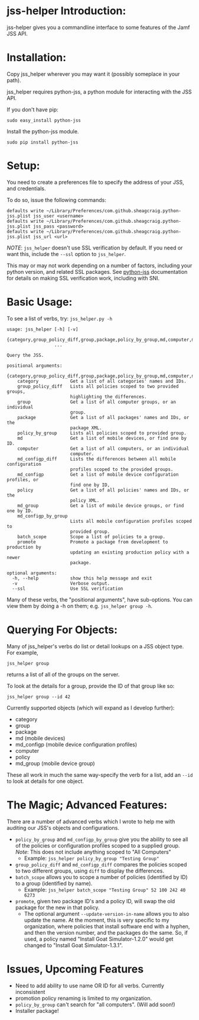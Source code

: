 jss-helper Introduction:
=================

jss-helper gives you a commandline interface to some features of the Jamf JSS API.

Installation:
=================

Copy jss_helper wherever you may want it (possibly someplace in your path).

jss_helper requires python-jss, a python module for interacting with the JSS API.

If you don't have pip:
```
sudo easy_install python-jss
```
Install the python-jss module.

```
sudo pip install python-jss
```

Setup:
=================

You need to create a preferences file to specify the address of your JSS, and credentials.

To do so, issue the following commands:
```
defaults write ~/Library/Preferences/com.github.sheagcraig.python-jss.plist jss_user <username>
defaults write ~/Library/Preferences/com.github.sheagcraig.python-jss.plist jss_pass <password>
defaults write ~/Library/Preferences/com.github.sheagcraig.python-jss.plist jss_url <url>
```

_NOTE_: ```jss_helper``` doesn't use SSL verification by default. If you need or want this, include the ```--ssl``` option to ```jss_helper```.

This may or may not work depending on a number of factors, including your python version, and related SSL packages. See [python-jss](https://www.github.com/sheagcraig/python-jss) documentation for details on making SSL verification work, including with SNI.

Basic Usage:
=================

To see a list of verbs, try: ```jss_helper.py -h```
```
usage: jss_helper [-h] [-v]
                  {category,group_policy_diff,group,package,policy_by_group,md,computer,md_configp_diff,md_configp,policy,md_group,md_configp_by_group,batch_scope,promote}
                  ...

Query the JSS.

positional arguments:
  {category,group_policy_diff,group,package,policy_by_group,md,computer,md_configp_diff,md_configp,policy,md_group,md_configp_by_group,batch_scope,promote}
    category            Get a list of all categories' names and IDs.
    group_policy_diff   Lists all policies scoped to two provided groups,
                        highlighting the differences.
    group               Get a list of all computer groups, or an individual
                        group.
    package             Get a list of all packages' names and IDs, or the
                        package XML.
    policy_by_group     Lists all policies scoped to provided group.
    md                  Get a list of mobile devices, or find one by ID.
    computer            Get a list of all computers, or an individual
                        computer.
    md_configp_diff     Lists the differences between all mobile configuration
                        profiles scoped to the provided groups.
    md_configp          Get a list of mobile device configuration profiles, or
                        find one by ID,
    policy              Get a list of all policies' names and IDs, or the
                        policy XML.
    md_group            Get a list of mobile device groups, or find one by ID.
    md_configp_by_group
                        Lists all mobile configuration profiles scoped to
                        provided group.
    batch_scope         Scope a list of policies to a group.
    promote             Promote a package from development to production by
                        updating an existing production policy with a newer
                        package.

optional arguments:
  -h, --help            show this help message and exit
  -v                    Verbose output.
  --ssl                 Use SSL verification
```

Many of these verbs, the "positional arguments", have sub-options. You can view them by doing a -h on them; e.g. ```jss_helper group -h```.

Querying For Objects:
=================

Many of jss_helper's verbs do list or detail lookups on a JSS object type. For example,
```
jss_helper group
```
returns a list of all of the groups on the server.

To look at the details for a group, provide the ID of that group like so:
```
jss_helper group --id 42
```
Currently supported objects (which will expand as I develop further):
  - category
  - group
  - package
  - md (mobile devices)
  - md_configp (mobile device configuration profiles)
  - computer
  - policy
  - md_group (mobile device group)

  These all work in much the same way-specify the verb for a list, add an ```--id``` to look at details for one object.


The Magic; Advanced Features:
=================

There are a number of advanced verbs which I wrote to help me with auditing our JSS's objects and configurations.

  - ```policy_by_group``` and ```md_configp_by_group``` give you the ability to see all of the policies or configuration profiles scoped to a supplied group. _Note_: This does not include anything scoped to "All Computers"
    - Example: ```jss_helper policy_by_group "Testing Group"```
  - ```group_policy_diff``` and ```md_configp_diff``` compares the policies scoped to two different groups, using ```diff``` to display the differences.
  - ```batch_scope``` allows you to scope a number of policies (identified by ID) to a group (identified by name).
    - Example: ```jss_helper batch_scope "Testing Group" 52 100 242 40 6273```
  - ```promote```, given two package ID's and a policy ID, will swap the old package for the new in that policy.
    - The optional argument ```--update-version-in-name``` allows you to also update the name. At the moment, this is very specific to my organization, where policies that install software end with a hyphen, and then the version number, and the packages do the same. So, if used, a policy named "Install Goat Simulator-1.2.0" would get changed to "Install Goat Simulator-1.3.1".

Issues, Upcoming Features
=================
  - Need to add ability to use name OR ID for all verbs. Currently inconsistent
  - promotion policy renaming is limited to my organization.
  - ```policy_by_group``` can't search for "all computers". (Will add soon!)
  - Installer package!

